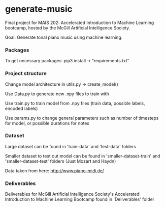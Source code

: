 # generate-music
Final project for MAIS 202: Accelerated Introduction to Machine Learning bootcamp, hosted by the McGill Artificial Intelligence Society.

Goal: Generate tonal piano music using machine learning. 

### Packages
To get necessary packages: pip3 install -r "requirements.txt"

### Project structure
Change model architecture in utils.py -> create_model()

Use Data.py to generate new .npy files to train with

Use train.py to train model from .npy files (train data, possible labels, encoded labels)

Use params.py to change general parameters such as number of timesteps for model, or possible durations for notes

### Dataset
Large dataset can be found in 'train-data' and 'test-data' folders

Smaller dataset to test out model can be found in 'smaller-dataset-train' and 'smaller-dataset-test' folders (Just Mozart and Haydn)

Data taken from here: http://www.piano-midi.de/

### Deliverables
Deliverables for McGill Artificial Intelligence Society's Accelerated Introduction to Machine Learning Bootcamp found in 'Deliverables' folder

